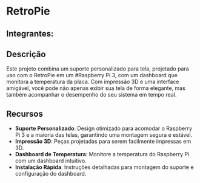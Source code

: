 # RetroPie

## Integrantes:


## Descrição
Este projeto combina um suporte personalizado para tela, projetado para uso com o RetroPie em um #Raspberry Pi 3, com um dashboard que monitora a temperatura da placa. Com impressão 3D e uma interface amigável, você pode não apenas exibir sua tela de forma elegante, mas também acompanhar o desempenho do seu sistema em tempo real.

## Recursos

- **Suporte Personalizado**: Design otimizado para acomodar o Raspberry Pi 3 e a maioria das telas, garantindo uma montagem segura e estável.
- **Impressão 3D**: Peças projetadas para serem facilmente impressas em 3D.
- **Dashboard de Temperatura**: Monitore a temperatura do Raspberry Pi com um dashboard intuitivo.
- **Instalação Rápida**: Instruções detalhadas para montagem do suporte e configuração do dashboard.


